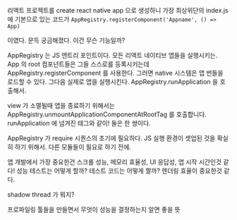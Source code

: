 리액트 프로젝트를  create react native app 으로 생성하니 가장 최상위단의 index.js 에 기본으로 있는 코드가
``
AppRegistry.registerComponent('Appname', () => App)
``

이였다. 문득 궁금해졌다. 이건 무슨 기능일까?

AppRegistry 는 JS 앤트리 포인트이다. 모든 리액트 네이티브 앱들을 실행시키는.
App 의 root 컴포넌트들은 그들 스스로를 등록시키는데 AppRegistry.registerComponent 를 사용한다.
그러면 native 시스템은 앱 번들을 로드할 수 있다. 그다음 실제로 앱을 실행시킨다. AppRegistry.runApplication 을 호출해서.

view 가 소멸될때 앱을 종료하기 위해서는 AppRegistry.unmountApplicationComponentAtRootTag 를 호출합니다. runApplication 에 넘겨진 태그와 같이! 둘은 한 쌍이다.

AppRegistry 가 require 시퀀스의 초기에 필요하다. JS 실행 환경이 셋업된 것을 확실히 하기 위해서. 다른 모듈들이 필요로 하기 전에.


앱 개발에서 가장 중요한건
스크롤 성능, 메모리 효율성, UI 응답성, 앱 시작 시간인것 같다!
성능 테스트는 어떻게 할까?
테스트 코드는 어떻게 짤까?
렌더링 효율이 중요한것 같다.

shadow thread 가 뭐지?

프로파일링 툴들을 만들면서 무엇이 성능을 결정하는지 알면 좋을 뜻
<!--stackedit_data:
eyJoaXN0b3J5IjpbMTI3NTA4ODQwNSw1MDY5MjQ2MTYsLTE2Mj
MwNzg5NTMsMTYxMzI1NzA0Nyw1MDQzMzA4NjUsMTYxNTc4NzIw
XX0=
-->